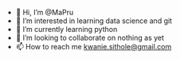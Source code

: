 - 👋 Hi, I’m @MaPru
- 👀 I’m interested in learning data science and git
- 🌱 I’m currently learning python
- 💞️ I’m looking to collaborate on nothing as yet
- 📫 How to reach me kwanie.sithole@gmail.com

<!---
MaPru/MaPru is a ✨ special ✨ repository because its `README.md` (this file) appears on your GitHub profile.
You can click the Preview link to take a look at your changes.
--->
